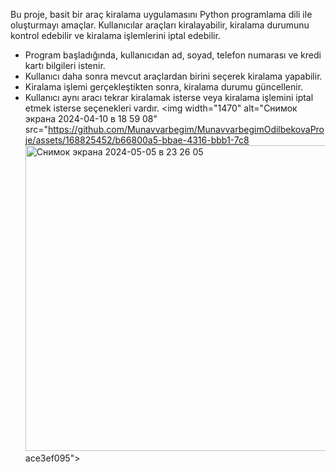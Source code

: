 Bu proje, basit bir araç kiralama uygulamasını Python programlama dili ile oluşturmayı amaçlar. Kullanıcılar araçları kiralayabilir, kiralama durumunu kontrol edebilir ve kiralama işlemlerini iptal edebilir.
- Program başladığında, kullanıcıdan ad, soyad, telefon numarası ve kredi kartı bilgileri istenir.
- Kullanıcı daha sonra mevcut araçlardan birini seçerek kiralama yapabilir.
- Kiralama işlemi gerçekleştikten sonra, kiralama durumu güncellenir.
- Kullanıcı aynı aracı tekrar kiralamak isterse veya kiralama işlemini iptal etmek isterse seçenekleri vardır.
<img width="1470" alt="Снимок экрана 2024-04-10 в 18 59 08" src="https://github.com/Munavvarbegim/MunavvarbegimOdilbekovaProje/assets/168825452/b66800a5-bbae-4316-bbb1-7c8<img width="489" alt="Снимок экрана 2024-05-05 в 23 26 05" src="https://github.com/Munavvarbegim/MunavvarbegimOdilbekovaProje/assets/168825452/d1442bf6-1113-450d-9bcc-ae94ae99c9f1">
ace3ef095">
